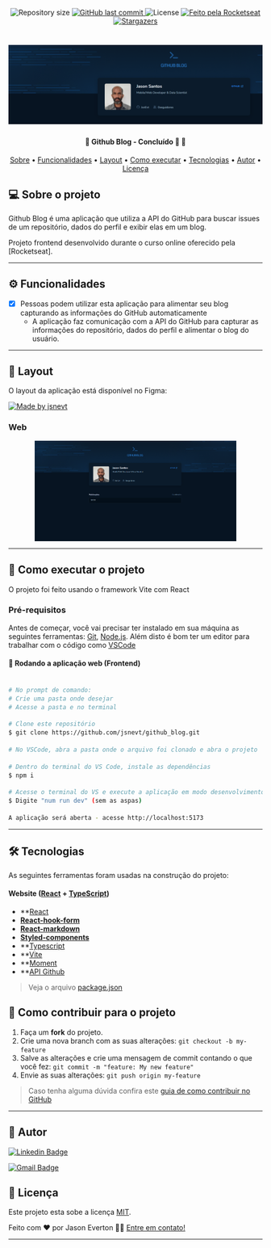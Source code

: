 <p align="center">
  <img alt="Repository size" src="https://img.shields.io/github/repo-size/jsnevt/github_blog">
  
  <a href="https://github.com/jsnevt/README-github_blog/commits/master">
    <img alt="GitHub last commit" src="https://img.shields.io/github/last-commit/jsnevt/github_blog">
  </a>
    
   <img alt="License" src="https://img.shields.io/badge/license-MIT-brightgreen">
   
  <a href="https://rocketseat.com.br">
    <img alt="Feito pela Rocketseat" src="https://img.shields.io/badge/feito%20por-Rocketseat-%237519C1">
  </a>
  
  <a href="https://blog.rocketseat.com.br/">
    <img alt="Stargazers" src="https://img.shields.io/badge/Blog-Rocketseat-%237159c1?style=flat&logo=ghost">
    </a>
</p>

<h1 align="center">
    <img alt="Desafio Frontend Ignite 2022" title="#desafiofrontend" src="./img/banner.png" />
</h1>

<h4 align="center"> 
	🚧  Github Blog -  Concluído 🚀 🚧
</h4>

<p align="center">
 <a href="#-sobre-o-projeto">Sobre</a> •
 <a href="#-funcionalidades">Funcionalidades</a> •
 <a href="#-layout">Layout</a> • 
 <a href="#-como-executar-o-projeto">Como executar</a> • 
 <a href="#-tecnologias">Tecnologias</a> • 
 <a href="#-autor">Autor</a> • 
 <a href="#user-content--licença">Licença</a>
</p>

## 💻 Sobre o projeto

Github Blog é uma aplicação que utiliza a API do GitHub para buscar issues de um repositório, dados do perfil e exibir elas em um blog.

Projeto frontend desenvolvido durante o curso online oferecido pela [Rocketseat].

---

## ⚙️ Funcionalidades

- [x] Pessoas podem utilizar esta aplicação para alimentar seu blog capturando as informações do GitHub automaticamente
	- A aplicação faz comunicação com a API do GitHub para capturar as informações do repositório, dados do perfil e alimentar o blog do usuário.

---

## 🎨 Layout

O layout da aplicação está disponível no Figma:

<a href="https://www.figma.com/file/4ULVMn2Y700bsvNwymRb1i/GitHub-Blog-(Community)?type=design&mode=design&t=gK6GdbKRVRSLoyAK-0">
  <img alt="Made by jsnevt" src="https://img.shields.io/badge/Acessar%20Layout%20-Figma-%2304D361">
</a>


### Web

<p align="center" style="display: flex; align-items: flex-start; justify-content: center;">
  <img alt="Appfrontend" title="#Appfrontend" src="./img/inital_page.png" width="400px">

</p>

---

## 🚀 Como executar o projeto

O projeto foi feito usando o framework Vite com React 


### Pré-requisitos

Antes de começar, você vai precisar ter instalado em sua máquina as seguintes ferramentas:
[Git](https://git-scm.com), 
[Node.js](https://nodejs.org/en/). 
Além disto é bom ter um editor para trabalhar com o código como [VSCode](https://code.visualstudio.com/)



#### 🧭 Rodando a aplicação web (Frontend)

```bash

# No prompt de comando:
# Crie uma pasta onde desejar
# Acesse a pasta e no terminal

# Clone este repositório
$ git clone https://github.com/jsnevt/github_blog.git

# No VSCode, abra a pasta onde o arquivo foi clonado e abra o projeto

# Dentro do terminal do VS Code, instale as dependências
$ npm i

# Acesse o terminal do VS e execute a aplicação em modo desenvolvimento
$ Digite "num run dev" (sem as aspas)

A aplicação será aberta - acesse http://localhost:5173

```
---

## 🛠 Tecnologias

As seguintes ferramentas foram usadas na construção do projeto:

#### **Website**  ([React](https://reactjs.org/)  +  [TypeScript](https://www.typescriptlang.org/))

-   **[React](https://github.com/facebook/react)
-   **[React-hook-form](https://github.com/react-hook-form/resolvers)**
-   **[React-markdown](https://github.com/remarkjs/react-markdown)**
-   **[Styled-components](https://github.com/styled-components/styled-components)**
-   **[Typescript](https://github.com/microsoft/TypeScript)
-   **[Vite](https://github.com/vitejs/vite)
-   **[Moment](https://github.com/moment/moment)
-   **[API Github](https://github.com/public-apis/public-apis)


> Veja o arquivo  [package.json](https://github.com/JsnEvt/coffeedelivery/blob/main/package.json)

## 💪 Como contribuir para o projeto

1. Faça um **fork** do projeto.
2. Crie uma nova branch com as suas alterações: `git checkout -b my-feature`
3. Salve as alterações e crie uma mensagem de commit contando o que você fez: `git commit -m "feature: My new feature"`
4. Envie as suas alterações: `git push origin my-feature`
> Caso tenha alguma dúvida confira este [guia de como contribuir no GitHub](./CONTRIBUTING.md)

---

## 🦸 Autor

[![Linkedin Badge](https://img.shields.io/badge/-Jason-blue?style=flat-square&logo=Linkedin&logoColor=white&link=https://www.linkedin.com/in/jason-everton-041226223/)](https://www.linkedin.com/in/jason-everton-041226223/)

[![Gmail Badge](https://img.shields.io/badge/-jasonemsw10@gmail.com-c14438?style=flat-square&logo=Gmail&logoColor=white&link=mailto:jasonemsw10@gmail.com)](mailto:jasonemsw10@gmail.com)


## 📝 Licença

Este projeto esta sobe a licença [MIT](./LICENSE).

Feito com ❤️ por Jason Everton 👋🏽 [Entre em contato!](https://www.linkedin.com/in/jason-everton-041226223/)

---
